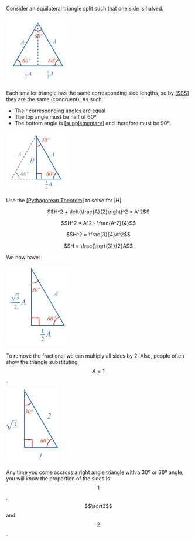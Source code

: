 Consider an equilateral triangle split such that one side is halved.

![](equil.png)

Each smaller triangle has the same corresponding side lengths, so by [[SSS]]((qr,'Math/Geometry_1/CongruentTriangles/base/Sss',#00756F)) they are the same (congruent). As such:
* Their corresponding angles are equal
* The top angle must be half of 60º
* The bottom angle is [[supplementary]]((qr,'Math/Geometry_1/AngleGroups/base/Supplementary',#00756F)) and therefore must be 90º.

![](half.png)

Use the [[Pythagorean Theorem]]((qr,'Math/Geometry_1/RightAngleTriangles/base/Pythagorus',#00756F)) to solve for |H|.

$$H^2 + \left(\frac{A}{2}\right)^2 = A^2$$

$$H^2 = A^2 - \frac{A^2}{4}$$

$$H^2 = \frac{3}{4}A^2$$

$$H = \frac{\sqrt{3}}{2}A$$

We now have:

![](fractions.png)

To remove the fractions, we can multiply all sides by 2. Also, people often show the triangle substituting $$A = 1$$.

![](final.png)

Any time you come accross a right angle triangle with a 30º or 60º angle, you will know the proportion of the sides is $$1$$, $$\sqrt3$$ and $$2$$.

<!-- 
### Example Equation:

$$\definecolor{g}{RGB}{29,177,0}\definecolor{b}{RGB}{0,118,186}\definecolor{r}{RGB}{238,34,12}\definecolor{v}{RGB}{203,41,123}\defineColor{gr}{100,100,100}$$

### Example Image
![](./test-image.png)

### Example QR
[[here]]((qr,'Math/Geometry_1/Triangles/base/AngleSumPres',#00756F)) -->